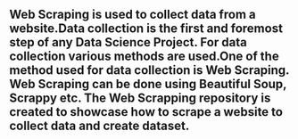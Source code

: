 ## Web Scraping is used to collect data from a website.Data collection is the first and foremost step of any Data Science Project. For data collection various methods are used.One of the method used for data collection is Web Scraping. Web Scraping can be done using Beautiful Soup, Scrappy etc. The Web Scrapping repository is created to showcase how to scrape a website to collect data and create dataset.
